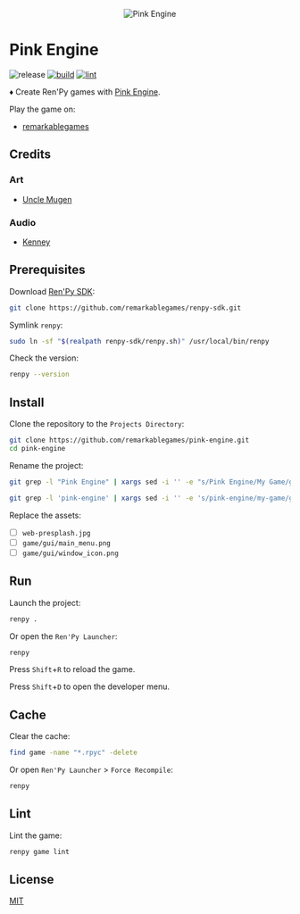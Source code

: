 <p align="center">
  <img src="https://raw.githubusercontent.com/remarkablegames/pink-engine/master/game/gui/window_icon.png" alt="Pink Engine">
</p>

# Pink Engine

![release](https://img.shields.io/github/v/release/remarkablegames/pink-engine)
[![build](https://github.com/remarkablegames/pink-engine/actions/workflows/build.yml/badge.svg)](https://github.com/remarkablegames/pink-engine/actions/workflows/build.yml)
[![lint](https://github.com/remarkablegames/pink-engine/actions/workflows/lint.yml/badge.svg)](https://github.com/remarkablegames/pink-engine/actions/workflows/lint.yml)

♦️ Create Ren'Py games with [Pink Engine](https://pink-productions.itch.io/pink-engine).

Play the game on:

- [remarkablegames](https://remarkablegames.org/pink-engine)

## Credits

### Art

- [Uncle Mugen](https://lemmasoft.renai.us/forums/viewtopic.php?t=17302)

### Audio

- [Kenney](https://kenney.nl/assets/interface-sounds)

## Prerequisites

Download [Ren'Py SDK](https://www.renpy.org/latest.html):

```sh
git clone https://github.com/remarkablegames/renpy-sdk.git
```

Symlink `renpy`:

```sh
sudo ln -sf "$(realpath renpy-sdk/renpy.sh)" /usr/local/bin/renpy
```

Check the version:

```sh
renpy --version
```

## Install

Clone the repository to the `Projects Directory`:

```sh
git clone https://github.com/remarkablegames/pink-engine.git
cd pink-engine
```

Rename the project:

```sh
git grep -l "Pink Engine" | xargs sed -i '' -e "s/Pink Engine/My Game/g"
```

```sh
git grep -l 'pink-engine' | xargs sed -i '' -e 's/pink-engine/my-game/g'
```

Replace the assets:

- [ ] `web-presplash.jpg`
- [ ] `game/gui/main_menu.png`
- [ ] `game/gui/window_icon.png`

## Run

Launch the project:

```sh
renpy .
```

Or open the `Ren'Py Launcher`:

```sh
renpy
```

Press `Shift`+`R` to reload the game.

Press `Shift`+`D` to open the developer menu.

## Cache

Clear the cache:

```sh
find game -name "*.rpyc" -delete
```

Or open `Ren'Py Launcher` > `Force Recompile`:

```sh
renpy
```

## Lint

Lint the game:

```sh
renpy game lint
```

## License

[MIT](LICENSE)

